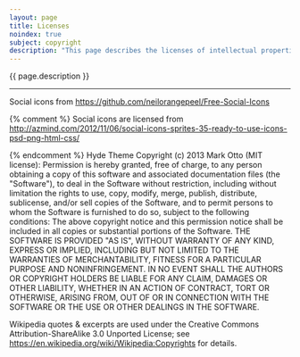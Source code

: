 ```yaml
---
layout: page
title: Licenses
noindex: true
subject: copyright
description: "This page describes the licenses of intellectual properties used in this work."
---
```


{{ page.description }}

----

Social icons from https://github.com/neilorangepeel/Free-Social-Icons

{% comment %}
Social icons are licensed from
http://azmind.com/2012/11/06/social-icons-sprites-35-ready-to-use-icons-psd-png-html-css/

{% endcomment %}
Hyde Theme Copyright (c) 2013 Mark Otto (MIT license):
Permission is hereby granted, free of charge, to any person obtaining a copy of this software and associated documentation files (the "Software"), to deal in the Software without restriction, including without limitation the rights to use, copy, modify, merge, publish, distribute, sublicense, and/or sell copies of the Software, and to permit persons to whom the Software is furnished to do so, subject to the following conditions:
The above copyright notice and this permission notice shall be included in all copies or substantial portions of the Software.
THE SOFTWARE IS PROVIDED "AS IS", WITHOUT WARRANTY OF ANY KIND, EXPRESS OR IMPLIED, INCLUDING BUT NOT LIMITED TO THE WARRANTIES OF MERCHANTABILITY, FITNESS FOR A PARTICULAR PURPOSE AND NONINFRINGEMENT. IN NO EVENT SHALL THE AUTHORS OR COPYRIGHT HOLDERS BE LIABLE FOR ANY CLAIM, DAMAGES OR OTHER LIABILITY, WHETHER IN AN ACTION OF CONTRACT, TORT OR OTHERWISE, ARISING FROM, OUT OF OR IN CONNECTION WITH THE SOFTWARE OR THE USE OR OTHER DEALINGS IN THE SOFTWARE.

Wikipedia quotes & excerpts are used under the
Creative Commons Attribution-ShareAlike 3.0 Unported License; see
https://en.wikipedia.org/wiki/Wikipedia:Copyrights
for details.

